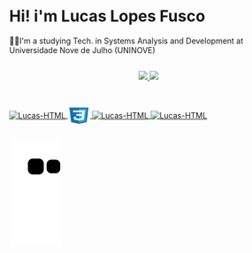 # Hi! i'm Lucas Lopes Fusco 


👨‍💻I'm a studying Tech. in Systems Analysis and Development at Universidade Nove de Julho (UNINOVE)

##

<div align="center">
  <a href="https://github.com/LucasLFusco">
  <img height="160em" src="https://github-readme-stats.vercel.app/api?username=LucasLFusco&show_icons=true&theme=dark&include_all_commits=true&count_private=true"/>
  <img height="140em" src="https://github-readme-stats.vercel.app/api/top-langs/?username=LucasLFusco&layout=compact&langs_count=7&theme=dark"/>
</div>

 ##
  
  <div style="display: inline_block"><br>
    <img align="center" alt="Lucas-HTML" height="30" width="40" src="https://cdn.jsdelivr.net/gh/devicons/devicon/icons/html5/html5-plain-wordmark.svg">                     <img align="center" alt="Lucas-CSS" height="30" width="40" src="https://raw.githubusercontent.com/devicons/devicon/master/icons/css3/css3-original.svg">    
    <img align="center" alt="Lucas-HTML" height="30" width="40" src="https://cdn.jsdelivr.net/gh/devicons/devicon/icons/javascript/javascript-original.svg">
    <img align="center" alt="Lucas-HTML" height="30" width="40" src="https://cdn.jsdelivr.net/gh/devicons/devicon/icons/c/c-original.svg" >
  </div>
 
  ##
 
  <div>
 
  ![Snake animation](https://github.com/LucasLFusco/LucasLFusco/blob/output/github-contribution-grid-snake.svg)
 
  </div>
